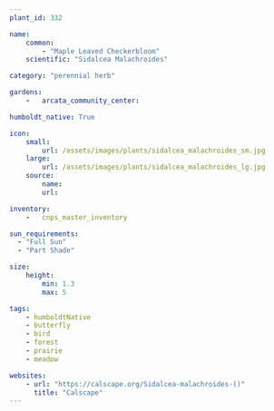 ```yaml
---
plant_id: 332 

name: 
    common: 
        - "Maple Leaved Checkerbloom" 
    scientific: "Sidalcea Malachroides" 

category: "perennial herb"

gardens:  
    -   arcata_community_center:

humboldt_native: True

icon: 
    small: 
        url: /assets/images/plants/sidalcea_malachroides_sm.jpg 
    large: 
        url: /assets/images/plants/sidalcea_malachroides_lg.jpg 
    source: 
        name: 
        url: 

inventory: 
    -   cnps_master_inventory

sun_requirements:
  - "Full Sun"
  - "Part Shade"

size:
    height: 
        min: 1.3 
        max: 5

tags:
    - humboldtNative
    - butterfly
    - bird
    - forest
    - prairie
    - meadow

websites:
    - url: "https://calscape.org/Sidalcea-malachroides-()" 
      title: "Calscape"
---
```

